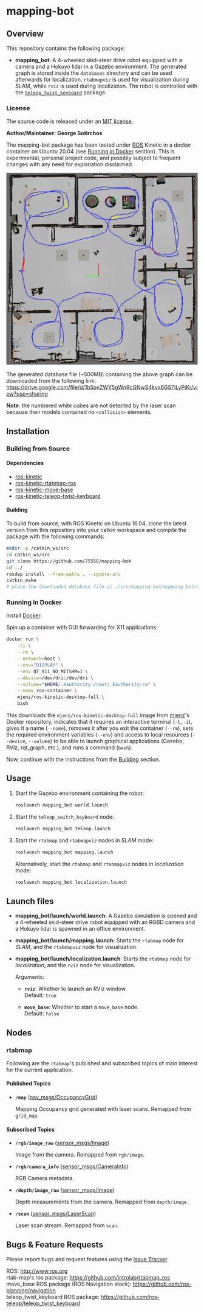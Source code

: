 # mapping-bot

## Overview

This repository contains the following package:
* **mapping_bot**: A 4-wheeled skid-steer drive robot equipped with a camera and a Hokuyo lidar in a Gazebo environment. The generated graph is stored inside the `databases` directory and can be used afterwards for localization. `rtabmapviz` is used for visualization during SLAM, while `rviz` is used during localization. The robot is controlled with the [`teleop_twist_keyboard`](https://github.com/ros-teleop/teleop_twist_keyboard) package.

### License

The source code is released under an [MIT license](LICENSE).

**Author/Maintainer: George Sotirchos**

The mapping-bot package has been tested under [ROS](https://www.ros.org) Kinetic in a docker container on Ubuntu 20.04 (see [Running in Docker](#running-in-docker) section). This is experimental, personal project code, and possibly subject to frequent changes with any need for explanation disclaimed.

![Example image](media/rtabmap.jpg)

The generated database file (~500MB) containing the above graph can be downloaded from the following link:<br/>
https://drive.google.com/file/d/1b5pvZWY5gWn9cGNwS4kvx6GS7iLyPiKr/view?usp=sharing

**Note**: the numbered white cubes are not detected by the laser scan because their models contained no `<collision>` elements.

## Installation

### Building from Source

#### Dependencies

- [ros-kinetic](http://wiki.ros.org)
- [ros-kinetic-rtabmap-ros](http://wiki.ros.org/rtabmap_ros)
- [ros-kinetic-move-base](http://wiki.ros.org/move_base)
- [ros-kinetic-teleop-twist-keyboard](http://wiki.ros.org/teleop_twist_keyboard)

#### Building

To build from source, with ROS Kinetic on Ubuntu 16.04, clone the latest version from this repository into your catkin workspace and compile the package with the following commands:

``` bash
mkdir -p /catkin_ws/src
cd catkin_ws/src
git clone https://github.com/7555G/mapping-bot
cd ../
rosdep install --from-paths . --ignore-src
catkin_make
# place the downloaded database file at ./src/mapping-bot/mapping_bot/databases/rtabmap.db
```

### Running in Docker

Install [Docker](https://docs.docker.com/get-docker/).

Spin up a container with GUI forwarding for X11 applications:

``` bash
docker run \
    -ti \
    --rm \
    --network=host \
    --env="DISPLAY" \
    --env QT_X11_NO_MITSHM=1 \
    --device=/dev/dri:/dev/dri \
    --volume="$HOME/.Xauthority:/root/.Xauthority:rw" \
    --name ros-container \
    mjenz/ros-kinetic-desktop-full \
    bash
```

This downloads the `mjenz/ros-kinetic-desktop-full` image from [mjenz](https://hub.docker.com/u/mjenz)'s Docker repository, indicates that it requires an interactive terminal (`-t`, `-i`), gives it a name (`--name`), removes it after you exit the container (`--rm`), sets the required environment variables (`--env`) and access to local resources (`--device`, `--volume`) to be able to launch graphical applications (Gazebo, RViz, rqt_graph, etc.), and runs a command (`bash`).

Now, continue with the instructions from the [Building](#building) section.

## Usage

1. Start the Gazebo environment containing the robot:

    ``` bash
    roslaunch mapping_bot world.launch
    ```

2. Start the `teleop_switch_keyboard` node:

    ``` bash
    roslaunch mapping_bot teleop.launch
    ```

3. Start the `rtabmap` and `rtabmapviz` nodes in *SLAM* mode:

    ``` bash
    roslaunch mapping_bot mapping.launch
    ```

   Alternatively, start the `rtabmap` and `rtabmapviz` nodes in *localization* mode:

    ``` bash
    roslaunch mapping_bot localization.launch
    ```

## Launch files

* **mapping_bot/launch/world.launch:** A Gazebo simulation is opened and a 4-wheeled skid-steer drive robot equipped with an RGBD camera and a Hokuyo lidar is spawned in an office environment.

* **mapping_bot/launch/mapping.launch:** Starts the `rtabmap` node for *SLAM*, and the `rtabmapviz` node for visualization.

* **mapping_bot/launch/localization.launch**: Starts the `rtabmap` node for *localization*, and the `rviz` node for visualization.

     Arguments:

     - **`rviz`**: Whether to launch an RViz window.<br/>
        Default: `true`

     - **`move_base`**: Whether to start a `move_base` node.<br/>
        Default: `false`

## Nodes

### rtabmap

Following are the `rtabmap`'s published and subscribed topics of main interest for the current application.

#### Published Topics

* **`/map`** ([nav_msgs/OccupancyGrid](http://docs.ros.org/en/api/nav_msgs/html/msg/OccupancyGrid.html))

    Mapping Occupancy grid generated with laser scans. Remapped from `grid_map`.

#### Subscribed Topics

* **`/rgb/image_raw`** ([sensor_msgs/Image](http://docs.ros.org/en/api/sensor_msgs/html/msg/Image.html))

    Image from the camera. Remapped from `rgb/image`.

* **`/rgb/camera_info`** ([sensor_msgs/CameraInfo](http://docs.ros.org/en/api/sensor_msgs/html/msg/CameraInfo.html))

    RGB Camera metadata.
* **`/depth/image_raw`** ([sensor_msgs/Image](http://docs.ros.org/en/api/sensor_msgs/html/msg/Image.html))

    Depth measurements from the camera. Remapped from `depth/image`.

* **`/scan`** ([sensor_msgs/LaserScan](http://docs.ros.org/en/api/sensor_msgs/html/msg/LaserScan.html))

    Laser scan stream. Remapped from `scan`.

## Bugs & Feature Requests

Please report bugs and request features using the [Issue Tracker](https://github.com/7555G/mapping-bot/issues).

ROS: http://www.ros.org<br/>
rtab-map's ros package: https://github.com/introlab/rtabmap_ros<br/>
move_base ROS package (ROS Navigation stack): https://github.com/ros-planning/navigation<br/>
teleop_twist_keyboard ROS package: https://github.com/ros-teleop/teleop_twist_keyboard
